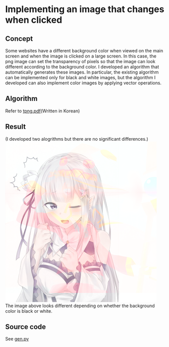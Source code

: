 # Implementing an image that changes when clicked
## Concept
Some websites have a different background color when viewed on the main screen and when the image is clicked on a large screen. In this case, the png image can set the transparency of pixels so that the image can look different according to the background color.
I developed an algorithm that automatically generates these images.
In particular, the existing algorithm can be implemented only for black and white images, but the algorithm I developed can also implement color images by applying vector operations.
## Algorithm
Refer to [tpng.pdf](./tpng.pdf)(Written in Korean)
## Result
(I developed two alogrithms but there are no significant differences.)
![](./sol_1.png)  
The image above looks different depending on whether the background color is black or white.
## Source code
See [gen.py](./gen.py)